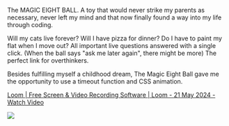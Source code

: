 The MAGIC EIGHT BALL. A toy that would never strike my parents as necessary, never left my mind and that now finally found a way into my life through coding. 

Will my cats live forever? Will I have pizza for dinner? Do I have to paint my flat when I move out? All important live questions answered with a single click. (When the ball says "ask me later again", there might be more) The perfect link for overthinkers. 

Besides fulfilling myself a childhood dream, The Magic Eight Ball gave me the opportunity to use a timeout function and CSS animation. 

<div>
    <a href="https://www.loom.com/share/5a2590214b984f5c89bae951b1fe5937">
      <p>Loom | Free Screen & Video Recording Software | Loom - 21 May 2024 - Watch Video</p>
    </a>
    <a href="https://www.loom.com/share/5a2590214b984f5c89bae951b1fe5937">
      <img style="max-width:300px;" src="https://cdn.loom.com/sessions/thumbnails/5a2590214b984f5c89bae951b1fe5937-with-play.gif">
    </a>
  </div>
